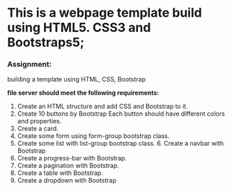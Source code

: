 # This is a webpage template build using HTML5. CSS3 and Bootstraps5;



### Assignment: 
building a template using HTML, CSS, Bootstrap

 **file server should meet the following requirements:**

1. Create an HTML structure and add CSS and Bootstrap to it.
2. Create 10 buttons by Bootstrap Each button should have different colors and properties.
3. Create a card.
4. Create some form using form-group bootstrap class.
5. Create some list with list-group bootstrap class. 6. Create a navbar with Bootstrap
7. Create a progress-bar with Bootstrap.
8. Create a pagination with Bootstrap.
9. Create a table with Bootstrap.
10. Create a dropdown with Bootstrap

